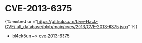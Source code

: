 # CVE-2013-6375
{% embed url="https://github.com/Live-Hack-CVE/full_database/blob/main/cves/2013/CVE-2013-6375.json" %}

* bl4ck5un ~> [cve-2013-6375](https://www.alice-snow.ru/2013/database/cve-2013-6375/cve-2013-6375-bl4ck5un)